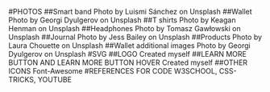 #PHOTOS
##Smart band
Photo by Luismi Sánchez on Unsplash 
##Wallet
Photo by Georgi Dyulgerov on Unsplash 
##T shirts
Photo by Keagan Henman on Unsplash 
##Headphones
Photo by Tomasz Gawłowski on Unsplash 
##Journal
Photo by Jess Bailey on Unsplash 
##Products
Photo by Laura Chouette on Unsplash 
##Wallet additional images
Photo by Georgi Dyulgerov on Unsplash 
#SVG
##LOGO
Created myself
##LEARN MORE BUTTON AND LEARN MORE BUTTON HOVER
Created myself
##OTHER ICONS
Font-Awesome
#REFERENCES FOR CODE
W3SCHOOL, CSS-TRICKS, YOUTUBE
